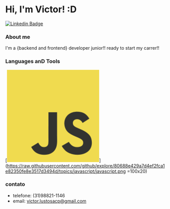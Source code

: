 # Hi, I'm Victor! :D

[![Linkedin Badge](https://img.shields.io/badge/-LinkedIn-blue?style=flat-square&logo=Linkedin&logoColor=white&link=https://www.linkedin.com/in/victor-lustosa-236334186/)](https://www.linkedin.com/in/victor-lustosa-236334186//)

### About me

I'm a {backend and frontend} developer junior!! ready to start my carrer!!

### Languages anD Tools

[![javaScript Badge](https://raw.githubusercontent.com/github/explore/80688e429a7d4ef2fca1e82350fe8e3517d3494d/topics/javascript/javascript.png?style=flat-square&llogoColor=white)](https://raw.githubusercontent.com/github/explore/80688e429a7d4ef2fca1e82350fe8e3517d3494d/topics/javascript/javascript.png =100x20)

### contato

- telefone: (31)98821-1146
- email: victor.lustosacp@gmail.com


